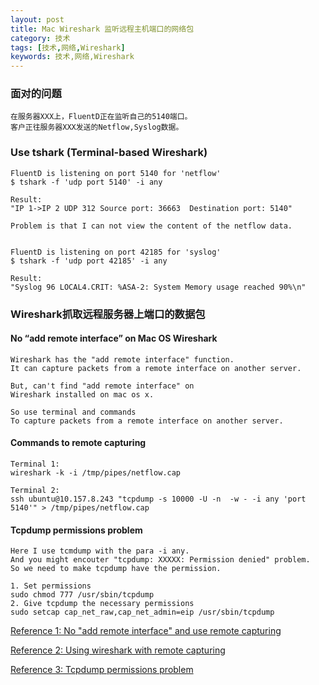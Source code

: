 ```yaml
---
layout: post
title: Mac Wireshark 监听远程主机端口的网络包
category: 技术
tags: [技术,网络,Wireshark]
keywords: 技术,网络,Wireshark
---
```



### 面对的问题

```
在服务器XXX上，FluentD正在监听自己的5140端口。
客户正往服务器XXX发送的Netflow,Syslog数据。
```

### Use tshark (Terminal-based Wireshark)

```
FluentD is listening on port 5140 for 'netflow'
$ tshark -f 'udp port 5140' -i any

Result:
"IP 1->IP 2 UDP 312 Source port: 36663  Destination port: 5140"

Problem is that I can not view the content of the netflow data.


FluentD is listening on port 42185 for 'syslog'
$ tshark -f 'udp port 42185' -i any

Result:
"Syslog 96 LOCAL4.CRIT: %ASA-2: System Memory usage reached 90%\n"
```

### Wireshark抓取远程服务器上端口的数据包

#### No “add remote interface” on Mac OS Wireshark
```
Wireshark has the "add remote interface" function.
It can capture packets from a remote interface on another server.

But, can't find "add remote interface" on
Wireshark installed on mac os x.

So use terminal and commands
To capture packets from a remote interface on another server.
```

#### Commands to remote capturing
```
Terminal 1:
wireshark -k -i /tmp/pipes/netflow.cap

Terminal 2:
ssh ubuntu@10.157.8.243 "tcpdump -s 10000 -U -n  -w - -i any 'port 5140'" > /tmp/pipes/netflow.cap
```

#### Tcpdump permissions problem
```
Here I use tcmdump with the para -i any.
And you might encouter "tcpdump: XXXXX: Permission denied" problem.
So we need to make tcpdump have the permission.

1. Set permissions
sudo chmod 777 /usr/sbin/tcpdump
2. Give tcpdump the necessary permissions
sudo setcap cap_net_raw,cap_net_admin=eip /usr/sbin/tcpdump
```

[Reference 1: No "add remote interface" and use remote capturing](https://ask.wireshark.org/questions/12644/wireshark-18-installed-on-mac-os-x-107-dont-find-add-remote-interface)

[Reference 2: Using wireshark with remote capturing](http://blog.nielshorn.net/2010/02/using-wireshark-with-remote-capturing/)

[Reference 3: Tcpdump permissions problem](https://askubuntu.com/questions/530920/tcpdump-permissions-problem)
